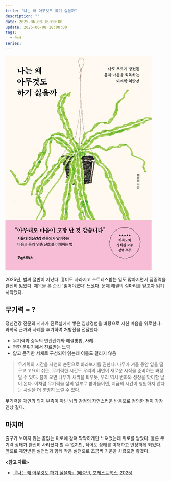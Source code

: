 ```yaml
---
title: "나는 왜 아무것도 하기 싫을까"
description: ""
date: 2025-06-08 16:00:00
update: 2025-06-08 18:00:00
tags:
  - 독서
series: 
---
```


![나는 왜 아무것도 하기 싫을까』(배종빈, 포레스트북스, 2025)](9791194530374.jpg)

2025년, 벌써 절반이 지났다. 흥미도 사라지고 스트레스받는 일도 많아지면서 집중력을 완전히 잃었다. 제목을 본 순간 '읽어야겠다' 느꼈다. 문제 해결의 실마리를 얻고자 읽기 시작했다.

## 무기력 = ?

정신건강 전문의 저자가 진료실에서 쌓은 임상경험을 바탕으로 지친 마음을 위로한다. 과학적 근거와 사례를 추가하여 처방전을 전달한다.

- 무기력과 중독의 연관관계와 해결방법, 사례
- 편한 분위기에서 진료받는 느낌
- 얇고 큼직한 서체로 구성되어 읽는데 이틀도 걸리지 않음

> 무기력의 시간을 자연의 순환으로 바라보기를 권한다. 나무가 겨울 동안 잎을 떨구고 고요히 쉬듯, 무기력한 시간도 우리의 내면이 새로운 시작을 준비하는 과정일 수 있다. 봄이 오면 나무가 새싹을 틔우듯, 우리 역시
> 변화와 성장을 맞이할 날이 온다. 이처럼 무기력을 삶의 일부로 받아들이면, 지금의 시간이 영원하지 않다는 사실을 더 분명히 느낄 수 있다.

무기력을 개인의 의지 부족이 아닌 뇌와 감정의 자연스러운 반응으로 정의한 점이 가장 인상 깊다.

## 마치며

출구가 보이지 않는 끝없는 미로에 갇혀 막막하게만 느껴졌는데 위로를 받았다. 물론 무기력 상태가 완전히 사라졌다 할 수 없지만, 적어도 상태를 이해하고 인정하게 되었다.
앞으로 제안받은 실천법과 함께 작은 실천으로 조금씩 기운을 차렸으면 좋겠다.

**<참고 자료>**

- [『나는 왜 아무것도 하기 싫을까』(배종빈, 포레스트북스, 2025)](https://product.kyobobook.co.kr/detail/S000216482947)
